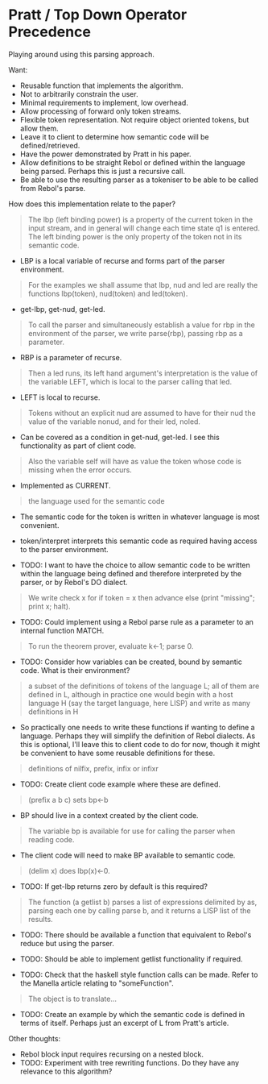 Pratt / Top Down Operator Precedence
====================================

Playing around using this parsing approach.

Want:

* Reusable function that implements the algorithm.
* Not to arbitrarily constrain the user.
* Minimal requirements to implement, low overhead.
* Allow processing of forward only token streams.
* Flexible token representation. Not require object oriented tokens, but allow them.
* Leave it to client to determine how semantic code will be defined/retrieved.
* Have the power demonstrated by Pratt in his paper.
* Allow definitions to be straight Rebol or defined within the language being parsed. Perhaps this is just a recursive call.
* Be able to use the resulting parser as a tokeniser to be able to be called from Rebol's parse.


How does this implementation relate to the paper?

> The lbp (left binding power) is a property of the current token in the input stream,
and in general will change each time state q1 is entered.
The left binding power is the only property of the token not in its semantic code.

* LBP is a local variable of recurse and forms part of the parser environment.

> For the examples we shall assume that lbp, nud and led are really the functions lbp(token), nud(token) and led(token).

* get-lbp, get-nud, get-led.

> To call the parser and simultaneously establish a value for rbp in the environment of the parser,
we write parse(rbp), passing rbp as a parameter.

* RBP is a parameter of recurse. 

> Then a led runs, its left hand argument's interpretation is the value of the variable LEFT,
which is local to the parser calling that led.

* LEFT is local to recurse.

> Tokens without an explicit nud are assumed to have for their nud the value of the variable nonud,
and for their led, noled.

* Can be covered as a condition in get-nud, get-led. I see this functionality as part of client code.

> Also the variable self will have as value the token whose code is missing when the error occurs.

* Implemented as CURRENT.

> the language used for the semantic code

* The semantic code for the token is written in whatever language is most convenient.
* token/interpret interprets this semantic code as required having access to the parser environment.

* TODO: I want to have the choice to allow semantic code to be written within the language being
defined and therefore interpreted by the parser, or by Rebol's DO dialect.

> We write check x for if token = x then advance else (print "missing"; print x; halt).

* TODO: Could implement using a Rebol parse rule as a parameter to an internal function MATCH.

> To run the theorem prover, evaluate k←1; parse 0.

* TODO: Consider how variables can be created, bound by semantic code. What is their environment?

> a subset of the definitions of tokens of the language L; all of them are defined in L,
although in practice one would begin with a host language H (say the target language, here LISP)
and write as many definitions in H

* So practically one needs to write these functions if wanting to define a language. Perhaps they will
simplify the definition of Rebol dialects. As this is optional, I'll leave this to client code to do for now,
though it might be convenient to have some reusable definitions for these.

> definitions of nilfix, prefix, infix or infixr 

* TODO: Create client code example where these are defined.

> (prefix a b c) sets bp←b

* BP should live in a context created by the client code.

> The variable bp is available for use for calling the parser when reading code.

* The client code will need to make BP available to semantic code.

> (delim x) does lbp(x)←0.

* TODO: If get-lbp returns zero by default is this required?

>  The function (a getlist b) parses a list of expressions delimited by as,
parsing each one by calling parse b, and it returns a LISP list of the results.

* TODO: There should be available a function that equivalent to Rebol's reduce but using the parser.

* TODO: Should be able to implement getlist functionality if required.

* TODO: Check that the haskell style function calls can be made. Refer to the Manella article relating to "someFunction".

> The object is to translate...

* TODO: Create an example by which the semantic code is defined in terms of itself. Perhaps just an excerpt of L
from Pratt's article.

Other thoughts:

* Rebol block input requires recursing on a nested block.
* TODO: Experiment with tree rewriting functions. Do they have any relevance to this algorithm?
